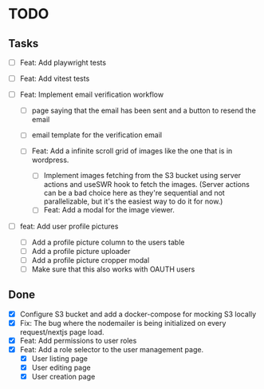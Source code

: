 # TODO

## Tasks

- [ ] Feat: Add playwright tests
- [ ] Feat: Add vitest tests

- [ ] Feat: Implement email verification workflow

  - [ ] page saying that the email has been sent and a button to resend the email
  - [ ] email template for the verification email

  - [ ] Feat: Add a infinite scroll grid of images like the one that is in wordpress.
    - [ ] Implement images fetching from the S3 bucket using server actions and useSWR hook to fetch the images. (Server actions can be a bad choice here as they're sequential and not parallelizable, but it's the easiest way to do it for now.)
    - [ ] Feat: Add a modal for the image viewer.

- [ ] feat: Add user profile pictures
  - [ ] Add a profile picture column to the users table
  - [ ] Add a profile picture uploader
  - [ ] Add a profile picture cropper modal
  - [ ] Make sure that this also works with OAUTH users

## Done

- [x] Configure S3 bucket and add a docker-compose for mocking S3 locally
- [x] Fix: The bug where the nodemailer is being initialized on every request/nextjs page load.
- [x] Feat: Add permissions to user roles
- [x] Feat: Add a role selector to the user management page.
  - [x] User listing page
  - [x] User editing page
  - [x] User creation page

